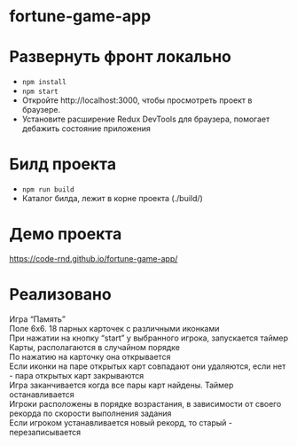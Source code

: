 # fortune-game-app

# Развернуть фронт локально
<ul>
  <li><code>npm install</code></li>
  <li><code>npm start</code></li>
  <li>Откройте http://localhost:3000, чтобы просмотреть проект в браузере.</li>
  <li>Установите расширение Redux DevTools для браузера, помогает дебажить состояние приложения</li>
 </ul>
 
 # Билд проекта
 <ul>
  <li><code>npm run build</code></li>
  <li>Каталог билда, лежит в корне проекта (./build/)</li>
 </ul>

 # Демо проекта
 https://code-rnd.github.io/fortune-game-app/
 
 # Реализовано
 Игра “Память” <br>
 Поле 6х6. 18 парных карточек с различными иконками <br>
 При нажатии на кнопку “start” у выбранного игрока, запускается таймер <br>
 Карты, располагаются в случайном порядке <br>
 По нажатию на карточку она открывается <br>
 Если иконки на паре открытых карт совпадают они удаляются, если нет - пара открытых карт закрываются <br>
 Игра заканчивается когда все пары карт найдены. Таймер останавливается <br>
 Игроки расположены в порядке возрастания, в зависимости от своего рекорда по скорости выполнения задания <br>
 Если игроком устанавливается новый рекорд, то старый - перезаписывается <br>
